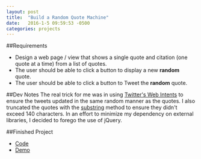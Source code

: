 ```yaml
---
layout: post
title:  "Build a Random Quote Machine"
date:   2016-1-5 09:59:53 -0500
categories: projects
---
```


##Requirements
- Design a web page / view that shows a single quote and citation (one quote at a time) from a list of quotes.
- The user should be able to click a button to display a new **random** quote.
- The user should be able to click a button to Tweet the **random** quote.

##Dev Notes
The real trick for me was in using [Twitter's Web Intents](https://dev.twitter.com/web/tweet-button) to ensure the tweets updated in the same random manner as the quotes. I also truncated the quotes with the [substring](https://developer.mozilla.org/en-US/docs/Web/JavaScript/Reference/Global_Objects/String/substring) method to ensure they didn't exceed 140 characters. In an effort to minimize my dependency on external libraries, I decided to forego the use of jQuery. 

##Finished Project

- [Code](https://github.com/somecallmejosh/random-quotes)
- [Demo](http://somecallmejosh.github.io/random-quotes/)


